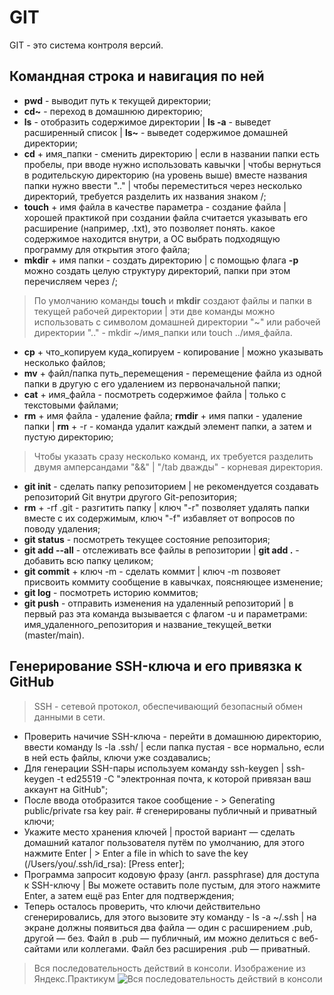 # GIT
GIT - это система контроля версий. <br>

 ## Командная строка и навигация по ней

 * **pwd** - выводит путь к текущей директории;
 * **cd~** - переход в домашнюю директорию;
 * **ls** - отобразить содержимое директории | **ls -a** - выведет расширенный список | **ls~** - выведет содержимое домашней директории;
 * **cd** + имя_папки - сменить директорию | если в названии папки есть пробелы, при вводе нужно использовать кавычки | чтобы вернуться в родительскую директорию (на уровень выше) вместе названия папки нужно ввести ".." | чтобы переместиться через несколько директорий, требуется разделить их названия знаком /;
 * **touch** + имя файла в качестве параметра - создание файла | хорошей практикой при создании файла считается указывать его расширение (например, .txt), это позволяет понять. какое содержимое находится внутри, а ОС выбрать подходящую программу для открытия этого файла;
 * **mkdir** + имя папки - создать директорию | с помощью флага **-p** можно создать целую структуру директорий, папки при этом перечисляем через /;
 >По умолчанию команды **touch** и **mkdir** создают файлы и папки в текущей рабочей директории | эти две команды можно использовать с символом домашней директории "~" или рабочей директории ".." - mkdir ~/имя_папки или touch ../имя_файла.
 * **cp** + что_копируем куда_копируем - копирование | можно указывать несколько файлов;
 * **mv** + файл/папка путь_перемещения - перемещение файла из одной папки в другую с его удалением из первоначальной папки;
 * **cat** + имя_файла - посмотреть содержимое файла | только с текстовыми файлами;
 * **rm** + имя файла - удаление файла;
 **rmdir** + имя папки - удаление папки | **rm** + -r - команда удалит каждый элемент папки, а затем и пустую директорию;
 >Чтобы указать сразу несколько команд, их требуется разделить двумя амперсандами "&&" | "/tab дважды" - корневая директория.
 * **git init** - сделать папку репозиторием | не рекомендуется создавать репозиторий Git внутри другого Git-репозитория;
 * **rm** + -rf .git - разгитить папку | ключ "-r" позволяет удалять папки вместе с их содержимым, ключ "-f" избавляет от вопросов по поводу удаления;
 * **git status** - посмотреть текущее состояние репозитория;
 * **git add --all** - отслеживать все файлы в репозитории | **git add .** - добавить всю папку целиком;
 * **git commit** + ключ -m - сделать коммит | ключ -m позвояет присвоить коммиту сообщение в кавычках, поясняющее изменение;
 * **git log** - посмотреть историю коммитов;
 * **git push** - отправить изменения на удаленный репозиторий | в первый раз эта команда вызывается с флагом -u и параметрами: имя_удаленного_репозитория и название_текущей_ветки (master/main).

 ## Генерирование SSH-ключа и его привязка к GitHub

 >SSH - сетевой протокол, обеспечивающий безопасный обмен данными в сети.

 * Проверить начичие SSH-ключа - перейти в домашнюю директорию, ввести команду ls -la .ssh/ | если папка пустая - все нормально, если в ней есть файлы, ключи уже создавались;
 * Для генерации SSH-пары используем команду ssh-keygen | ssh-keygen -t ed25519 -C "электронная почта, к которой привязан ваш аккаунт на GitHub";
 * После ввода отобразится такое сообщение - > Generating public/private rsa key pair. # сгенерированы публичный и приватный ключи;
 * Укажите место хранения ключей | простой вариант — сделать домашний каталог пользователя путём по умолчанию, для этого нажмите Enter | > Enter a file in which to save the key (/Users/you/.ssh/id_rsa): [Press enter];
 * Программа запросит кодовую фразу (англ. passphrase) для доступа к SSH-ключу | Вы можете оставить поле пустым, для этого нажмите Enter, а затем ещё раз Enter для подтверждения;
 * Теперь осталось проверить, что ключи действительно сгенерировались, для этого вызовите эту команду - ls -a ~/.ssh | на экране должны появиться два файла — один с расширением .pub, другой — без. Файл в .pub — публичный, им можно делиться с веб-сайтами или коллегами. Файл без расширения .pub — приватный.


>Вся последовательность действий в консоли. Изображение из Яндекс.Практикум
 ![Вся последовательность действий в консоли](https://pictures.s3.yandex.net/resources/M2_T4_01_1684937563.png)


